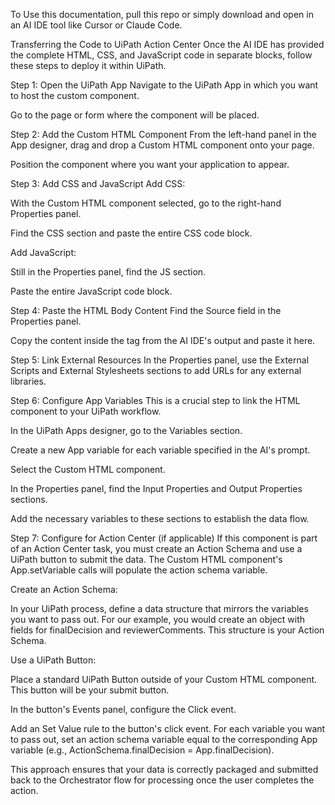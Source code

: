 To Use this documentation, pull this repo or simply download and open in an AI IDE tool like Cursor or Claude Code. 






Transferring the Code to UiPath Action Center
Once the AI IDE has provided the complete HTML, CSS, and JavaScript code in separate blocks, follow these steps to deploy it within UiPath.

Step 1: Open the UiPath App
Navigate to the UiPath App in which you want to host the custom component.

Go to the page or form where the component will be placed.

Step 2: Add the Custom HTML Component
From the left-hand panel in the App designer, drag and drop a Custom HTML component onto your page.

Position the component where you want your application to appear.

Step 3: Add CSS and JavaScript
Add CSS:

With the Custom HTML component selected, go to the right-hand Properties panel.

Find the CSS section and paste the entire CSS code block.

Add JavaScript:

Still in the Properties panel, find the JS section.

Paste the entire JavaScript code block.

Step 4: Paste the HTML Body Content
Find the Source field in the Properties panel.

Copy the content inside the <body> tag from the AI IDE's output and paste it here.

Step 5: Link External Resources
In the Properties panel, use the External Scripts and External Stylesheets sections to add URLs for any external libraries.

Step 6: Configure App Variables
This is a crucial step to link the HTML component to your UiPath workflow.

In the UiPath Apps designer, go to the Variables section.

Create a new App variable for each variable specified in the AI's prompt.

Select the Custom HTML component.

In the Properties panel, find the Input Properties and Output Properties sections.

Add the necessary variables to these sections to establish the data flow.

Step 7: Configure for Action Center (if applicable)
If this component is part of an Action Center task, you must create an Action Schema and use a UiPath button to submit the data. The Custom HTML component's App.setVariable calls will populate the action schema variable.

Create an Action Schema:

In your UiPath process, define a data structure that mirrors the variables you want to pass out. For our example, you would create an object with fields for finalDecision and reviewerComments. This structure is your Action Schema.

Use a UiPath Button:

Place a standard UiPath Button outside of your Custom HTML component. This button will be your submit button.

In the button's Events panel, configure the Click event.

Add an Set Value rule to the button's click event. For each variable you want to pass out, set an action schema variable equal to the corresponding App variable (e.g., ActionSchema.finalDecision = App.finalDecision).

This approach ensures that your data is correctly packaged and submitted back to the Orchestrator flow for processing once the user completes the action.